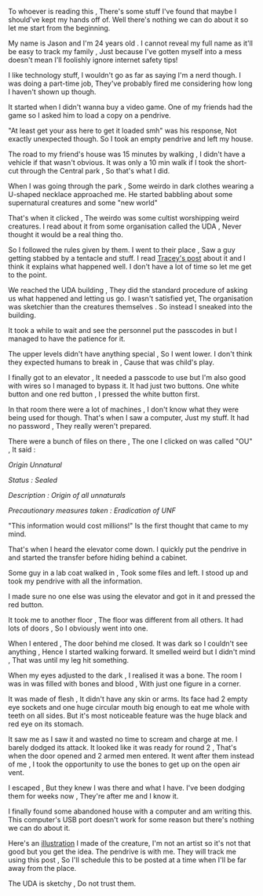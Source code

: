 To whoever is reading this , There's some stuff I've found that maybe I should've kept my hands off of. Well there's nothing we can do about it so let me start from the beginning.


My name is Jason and I'm 24 years old . I cannot reveal my full name as it'll be easy to track my family , Just because I've gotten myself into a mess doesn't mean I'll foolishly ignore internet safety tips!


I like technology stuff, I wouldn't go as far as saying I'm a nerd though. I was doing a part-time job, They've probably fired me considering how long I haven't shown up though. 


It started when I didn't wanna buy a video game. One of my friends had the game so I asked him to load a copy on a pendrive.


"At least get your ass here to get it loaded smh" was his response, Not exactly unexpected though. So I took an empty pendrive and left my house.


The road to my friend's house was 15 minutes by walking , I didn't have a vehicle if that wasn't obvious. It was only a 10 min walk if I took the short-cut through the Central park , So that's what I did.


When I was going through the park , Some weirdo in dark clothes wearing a U-shaped necklace approached me. He started babbling about some supernatural creatures and some "new world"


That's when it clicked , The weirdo was some cultist worshipping weird creatures. I read about it from some organisation called the UDA , Never thought it would be a real thing tho.


So I followed the rules given by them. I went to their place , Saw a guy getting stabbed by a tentacle and stuff. I read [Tracey's post](https://www.reddit.com/r/nosleep/s/hlD0qNDEE8) about it and I think it explains what happened well. I don't have a lot of time so let me get to the point.


We reached the UDA building , They did the standard procedure of asking us what happened and letting us go. I wasn't satisfied yet, The organisation was sketchier than the creatures themselves . So instead I sneaked into the building.


It took a while to wait and see the personnel put the passcodes in but I managed to have the patience for it. 


The upper levels didn't have anything special , So I went lower. I don't think they expected humans to break in , Cause that was child's play.


I finally got to an elevator , It needed a passcode to use but I'm also good with wires so I managed to bypass it. It had just two buttons. One white button and one red button , I pressed the white button first.


In that room there were a lot of machines , I don't know what they were being used for though. That's when I saw a computer, Just my stuff. It had no password , They really weren't prepared.


There were a bunch of files on there , The one I clicked on was called "OU" , It said :


*Origin Unnatural*


*Status : Sealed*


*Description : Origin of all unnaturals*


*Precautionary measures taken : Eradication of UNF*


"This information would cost millions!" Is the first thought that came to my mind.


That's when I heard the elevator come down. I quickly put the pendrive in and started the transfer before hiding behind a cabinet.



Some guy in a lab coat walked in , Took some files and left. I stood up and took my pendrive with all the information.


I made sure no one else was using the elevator and got in it and pressed the red button.


It took me to another floor , The floor was different from all others. It had lots of doors , So I obviously went into one.


When I entered , The door behind me closed. It was dark so I couldn't see anything , Hence I started walking forward. It smelled weird but I didn't mind , That was until my leg hit something.


When my eyes adjusted to the dark , I realised it was a bone. The room I was in was filled with bones and blood  , With just one figure in a corner.


It was made of flesh , It didn't have any skin or arms. Its face had 2 empty eye sockets and one huge circular mouth big enough to eat me whole with teeth on all sides. But it's most noticeable feature was the huge black and red eye on its stomach.


It saw me as I saw it and wasted no time to scream and charge at me. I barely dodged its attack. It looked like it was ready for round 2 , That's when the door opened and 2 armed men entered. It went after them instead of me , I took the opportunity to use the bones to get up on the open air vent. 


I escaped , But they knew I was there and what I have. I've been dodging them for weeks now , They're after me and I know it.


I finally found some abandoned house with a computer and am writing this. This computer's USB port doesn't work for some reason but there's nothing we can do about it.


Here's an [illustration](https://imgur.com/a/M1s3GSY) I made of the creature, I'm not an artist so it's not that good but you get the idea. The pendrive is with me. They will track me using this post , So I'll schedule this to be posted at a time when I'll be far away from the place.


The UDA is sketchy , Do not trust them.












